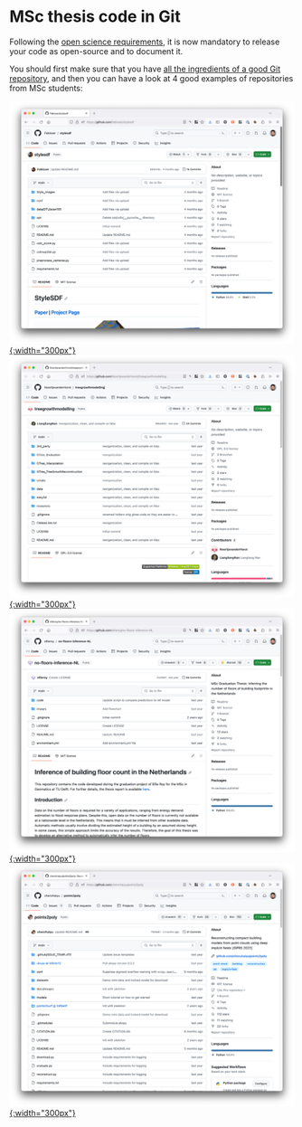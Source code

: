 
# MSc thesis code in Git

Following the [open science requirements](https://3d.bk.tudelft.nl/courses/geo2020/openscience/), it is now mandatory to release your code as open-source and to document it.

You should first make sure that you have [all the ingredients of a good Git repository](../git/goodgit.md), and then you can have a look at 4 good examples of repositories from MSc students:


[![](img/fabian.png){:width="300px"}](https://github.com/fabisser/stylesdf)
[![](img/noortje.png){:width="300px"}](https://github.com/NoortjevanderHorst/treegrowthmodelling)
[![](img/ellie.png){:width="300px"}](https://github.com/ellieroy/no-floors-inference-NL)
[![](img/zhaiyu.png){:width="300px"}](https://github.com/chenzhaiyu/points2poly)



